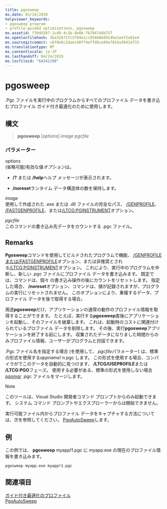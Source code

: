 ```yaml
---
title: pgosweep
ms.date: 03/14/2018
helpviewer_keywords:
- pgosweep program
- profile-guided optimizations, pgosweep
ms.assetid: f39dd3b7-1cd9-4c3b-8e8b-fb794744b757
ms.openlocfilehash: 3ba31671fc3794e1cc959d86d914ba1eef2e01e4
ms.sourcegitcommit: c6f8e6c2daec40ff4effd8ca99a7014a3b41ef33
ms.translationtype: MT
ms.contentlocale: ja-JP
ms.lasthandoff: 04/24/2019
ms.locfileid: "64341198"
---
```

# <a name="pgosweep"></a>pgosweep

.Pgc ファイルを実行中のプログラムからすべてのプロファイル データを書き込むプロファイル ガイド付き最適化のために使用します。

## <a name="syntax"></a>構文

> **pgosweep** [*options*] *image* *pgcfile*

### <a name="parameters"></a>パラメーター

*options*<br/>
(省略可能)有効な値*オプション*は。

- **/?** または **/help**ヘルプ メッセージが表示されます。

- **/noreset**ランタイム データ構造体の数を保持します。

*image*<br/>
使用して作成された .exe または .dll ファイルの完全なパス、 [/GENPROFILE](reference/genprofile-fastgenprofile-generate-profiling-instrumented-build.md)、 [/FASTGENPROFILE](reference/genprofile-fastgenprofile-generate-profiling-instrumented-build.md)、または[/LTCG:PGINSTRUMENT](reference/ltcg-link-time-code-generation.md)オプション。

*pgcfile*<br/>
このコマンドの書き込み先データをカウントする .pgc ファイル。

## <a name="remarks"></a>Remarks

**Pgosweep**コマンドを使用してビルドされたプログラムで機能、 [/GENPROFILE または/FASTGENPROFILE](reference/genprofile-fastgenprofile-generate-profiling-instrumented-build.md)オプション、または非推奨とされる[/LTCG:PGINSTRUMENT](reference/ltcg-link-time-code-generation.md)オプション。 これにより、実行中のプログラムを中断し、新しい .pgc ファイルにプロファイル データを書き込みます。 既定では、コマンドは、個々 の書き込み操作の後にカウントをリセットします。 指定した場合、 **/noreset**オプション、コマンドは、値が記録されますが、プログラムの実行にリセットされません。 このオプションにより、重複するデータ、プロファイル データを後で取得する場合。

用途**pgosweep**だけ、アプリケーションの通常の動作のプロファイル情報を取得することができます。 たとえば、実行する**pgosweep**直後にアプリケーションを起動し、そのファイルを破棄します。 これは、起動時のコストに関連付けられているプロファイル データを削除します。 その後、実行**pgosweep**アプリケーションを終了する前にします。 収集されたデータになりました時間からのみプロファイル情報、ユーザーがプログラムと対話できます。

.Pgc ファイル名を指定する場合 (を使用して、 *pgcfile*パラメーター) は、標準の形式を使用する*appname! n*.pgc します。 この形式を使用する場合、コンパイラがでこのデータを自動的に見つけます、 **/LTCG/USEPROFILE**または **/LTCG:PGO**フェーズ。 使用する必要がある、標準の形式を使用しない場合[pgomgr](pgomgr.md) .pgc ファイルをマージします。

> [!NOTE]
> このツールは、Visual Studio 開発者コマンド プロンプトからのみ起動できます。 システム コマンド プロンプトやエクスプローラーからは開始できません。

実行可能ファイル内からプロファイル データをキャプチャする方法については、次を参照してください。 [PgoAutoSweep](pgoautosweep.md)します。

## <a name="example"></a>例

この例では、 **pgosweep** myapp!1.pgc に myapp.exe の現在のプロファイル情報を書き込みます。

`pgosweep myapp.exe myapp!1.pgc`

## <a name="see-also"></a>関連項目

[ガイド付き最適化のプロファイル](profile-guided-optimizations.md)<br/>
[PgoAutoSweep](pgoautosweep.md)<br/>

